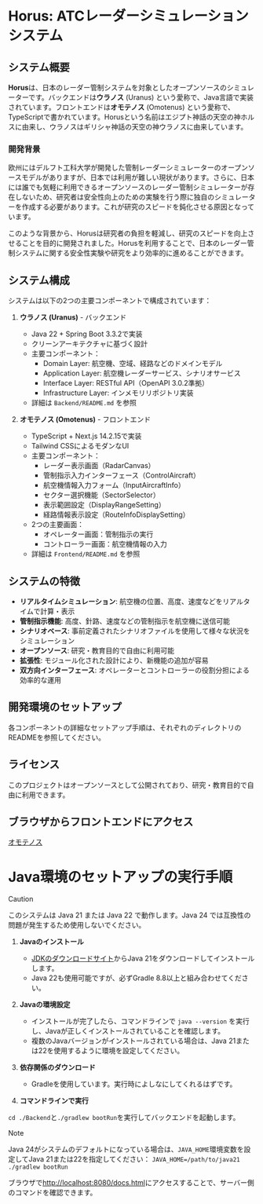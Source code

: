 # Horus: ATCレーダーシミュレーションシステム

## システム概要

**Horus**は、日本のレーダー管制システムを対象としたオープンソースのシミュレーターです。バックエンドは**ウラノス** (Uranus) という愛称で、Java言語で実装されています。フロントエンドは**オモテノス** (Omotenus) という愛称で、TypeScriptで書かれています。Horusという名前はエジプト神話の天空の神ホルスに由来し、ウラノスはギリシャ神話の天空の神ウラノスに由来しています。

### 開発背景

欧州にはデルフト工科大学が開発した管制レーダーシミュレーターのオープンソースモデルがありますが、日本では利用が難しい現状があります。さらに、日本には誰でも気軽に利用できるオープンソースのレーダー管制シミュレーターが存在しないため、研究者は安全性向上のための実験を行う際に独自のシミュレーターを作成する必要があります。これが研究のスピードを鈍化させる原因となっています。

このような背景から、Horusは研究者の負担を軽減し、研究のスピードを向上させることを目的に開発されました。Horusを利用することで、日本のレーダー管制システムに関する安全性実験や研究をより効率的に進めることができます。

## システム構成

システムは以下の2つの主要コンポーネントで構成されています：

1. **ウラノス (Uranus)** - バックエンド
   - Java 22 + Spring Boot 3.3.2で実装
   - クリーンアーキテクチャに基づく設計
   - 主要コンポーネント：
     - Domain Layer: 航空機、空域、経路などのドメインモデル
     - Application Layer: 航空機レーダーサービス、シナリオサービス
     - Interface Layer: RESTful API（OpenAPI 3.0.2準拠）
     - Infrastructure Layer: インメモリリポジトリ実装
   - 詳細は `Backend/README.md` を参照

2. **オモテノス (Omotenus)** - フロントエンド
   - TypeScript + Next.js 14.2.15で実装
   - Tailwind CSSによるモダンなUI
   - 主要コンポーネント：
     - レーダー表示画面（RadarCanvas）
     - 管制指示入力インターフェース（ControlAircraft）
     - 航空機情報入力フォーム（InputAircraftInfo）
     - セクター選択機能（SectorSelector）
     - 表示範囲設定（DisplayRangeSetting）
     - 経路情報表示設定（RouteInfoDisplaySetting）
   - 2つの主要画面：
     - オペレーター画面：管制指示の実行
     - コントローラー画面：航空機情報の入力
   - 詳細は `Frontend/README.md` を参照

## システムの特徴

- **リアルタイムシミュレーション**: 航空機の位置、高度、速度などをリアルタイムで計算・表示
- **管制指示機能**: 高度、針路、速度などの管制指示を航空機に送信可能
- **シナリオベース**: 事前定義されたシナリオファイルを使用して様々な状況をシミュレーション
- **オープンソース**: 研究・教育目的で自由に利用可能
- **拡張性**: モジュール化された設計により、新機能の追加が容易
- **双方向インターフェース**: オペレーターとコントローラーの役割分担による効率的な運用

## 開発環境のセットアップ

各コンポーネントの詳細なセットアップ手順は、それぞれのディレクトリのREADMEを参照してください。

## ライセンス

このプロジェクトはオープンソースとして公開されており、研究・教育目的で自由に利用できます。

## ブラウザからフロントエンドにアクセス

[オモテノス](http://localhost:4507/Frontend/index.html)

# Java環境のセットアップの実行手順

> [!CAUTION]
> このシステムは Java 21 または Java 22 で動作します。Java 24 では互換性の問題が発生するため使用しないでください。

1. **Javaのインストール**

    - [JDKのダウンロードサイト](https://www.oracle.com/jp/java/technologies/downloads/#java21)からJava 21をダウンロードしてインストールします。
    - Java 22も使用可能ですが、必ずGradle 8.8以上と組み合わせてください。

2. **Javaの環境設定**

    - インストールが完了したら、コマンドラインで `java --version` を実行し、Javaが正しくインストールされていることを確認します。
    - 複数のJavaバージョンがインストールされている場合は、Java 21または22を使用するように環境を設定してください。

3. **依存関係のダウンロード**
    - Gradleを使用しています。実行時によしなにしてくれるはずです。

4. **コマンドラインで実行**

`cd ./Backend`と`./gradlew bootRun`を実行してバックエンドを起動します。

> [!NOTE]
> Java 24がシステムのデフォルトになっている場合は、`JAVA_HOME`環境変数を設定してJava 21または22を指定してください：
> `JAVA_HOME=/path/to/java21 ./gradlew bootRun`

ブラウザで<http://localhost:8080/docs.html>にアクセスすることで、サーバー側のコマンドを確認できます。
